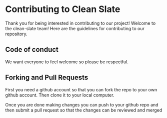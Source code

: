 # Contributing to Clean Slate

Thank you for being interested in contributing to our project! Welcome to the clean-slate team! Here are the guidelines for contributing to our repository.

## Code of conduct

We want everyone to feel welcome so please be respectful.

## Forking and Pull Requests

First you need a github account so that you can fork the repo to your own github account. Then clone it to your local computer.

Once you are done making changes you can push to your github repo and then submit a pull request so that the changes can be reviewed and merged
